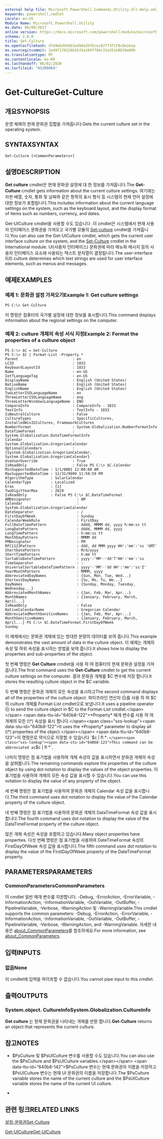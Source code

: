 ```yaml
---
external help file: Microsoft.PowerShell.Commands.Utility.dll-Help.xml
keywords: powershell,cmdlet
Locale: en-US
Module Name: Microsoft.PowerShell.Utility
ms.date: 06/09/2017
online version: https://docs.microsoft.com/powershell/module/microsoft.powershell.utility/get-culture?view=powershell-5.1&WT.mc_id=ps-gethelp
schema: 2.0.0
title: Get-Culture
ms.openlocfilehash: d7e9ebd56db3ad9de2bfbcec62f73f1f8c0e2eaa
ms.sourcegitcommit: 2e497178126b2b33a169ff04c31e251e0b59e89b
ms.translationtype: MT
ms.contentlocale: ko-KR
ms.lasthandoff: 06/02/2020
ms.locfileid: "93209064"
---
```

# <span data-ttu-id="640b8-103">Get-Culture</span><span class="sxs-lookup"><span data-stu-id="640b8-103">Get-Culture</span></span>

## <span data-ttu-id="640b8-104">개요</span><span class="sxs-lookup"><span data-stu-id="640b8-104">SYNOPSIS</span></span>
<span data-ttu-id="640b8-105">운영 체제의 현재 문화권 집합을 가져옵니다.</span><span class="sxs-lookup"><span data-stu-id="640b8-105">Gets the current culture set in the operating system.</span></span>

## <span data-ttu-id="640b8-106">SYNTAX</span><span class="sxs-lookup"><span data-stu-id="640b8-106">SYNTAX</span></span>

```
Get-Culture [<CommonParameters>]
```

## <span data-ttu-id="640b8-107">설명</span><span class="sxs-lookup"><span data-stu-id="640b8-107">DESCRIPTION</span></span>
<span data-ttu-id="640b8-108">**Get culture** cmdlet은 현재 문화권 설정에 대 한 정보를 가져옵니다.</span><span class="sxs-lookup"><span data-stu-id="640b8-108">The **Get-Culture** cmdlet gets information about the current culture settings.</span></span>
<span data-ttu-id="640b8-109">여기에는 자판 배열, 숫자, 통화 및 날짜와 같은 항목의 표시 형식 등 시스템의 현재 언어 설정에 대한 정보가 포함됩니다.</span><span class="sxs-lookup"><span data-stu-id="640b8-109">This includes information about the current language settings on the system, such as the keyboard layout, and the display format of items such as numbers, currency, and dates.</span></span>

<span data-ttu-id="640b8-110">Get-UICulture cmdlet을 사용할 수도 있습니다 .이 cmdlet은 시스템에서 현재 사용자 인터페이스 문화권을 가져오고 국가별 모듈의 [Set-culture](https://go.microsoft.com/fwlink/?LinkID=242258) cmdlet을 가져옵니다.</span><span class="sxs-lookup"><span data-stu-id="640b8-110">You can also use the Get-UICulture cmdlet, which gets the current user interface culture on the system, and the [Set-Culture](https://go.microsoft.com/fwlink/?LinkID=242258) cmdlet in the International module.</span></span>
<span data-ttu-id="640b8-111">UI(사용자 인터페이스) 문화권에 따라 메뉴와 메시지 등의 사용자 인터페이스 요소에 사용되는 텍스트 문자열이 결정됩니다.</span><span class="sxs-lookup"><span data-stu-id="640b8-111">The user-interface (UI) culture determines which text strings are used for user interface elements, such as menus and messages.</span></span>

## <span data-ttu-id="640b8-112">예제</span><span class="sxs-lookup"><span data-stu-id="640b8-112">EXAMPLES</span></span>

### <span data-ttu-id="640b8-113">예제 1: 문화권 설정 가져오기</span><span class="sxs-lookup"><span data-stu-id="640b8-113">Example 1: Get culture settings</span></span>

```
PS C:\> Get-Culture
```

<span data-ttu-id="640b8-114">이 명령은 컴퓨터의 국가별 설정에 대한 정보를 표시합니다.</span><span class="sxs-lookup"><span data-stu-id="640b8-114">This command displays information about the regional settings on the computer.</span></span>

### <span data-ttu-id="640b8-115">예제 2: culture 개체의 속성 서식 지정</span><span class="sxs-lookup"><span data-stu-id="640b8-115">Example 2: Format the properties of a culture object</span></span>

```
PS C:\> $C = Get-Culture
PS C:\> $C | Format-List -Property *
Parent                         : en
LCID                           : 1033
KeyboardLayoutId               : 1033
Name                           : en-US
IetfLanguageTag                : en-US
DisplayName                    : English (United States)
NativeName                     : English (United States)
EnglishName                    : English (United States)
TwoLetterISOLanguageName       : en
ThreeLetterISOLanguageName     : eng
ThreeLetterWindowsLanguageName : ENU
CompareInfo                    : CompareInfo - 1033
TextInfo                       : TextInfo - 1033
IsNeutralCulture               : False
CultureTypes                   : SpecificCultures, InstalledWin32Cultures, FrameworkCultures
NumberFormat                   : System.Globalization.NumberFormatInfo
DateTimeFormat                 : System.Globalization.DateTimeFormatInfo
Calendar                       : System.Globalization.GregorianCalendar
OptionalCalendars              : {System.Globalization.GregorianCalendar, System.Globalization.GregorianCalendar}
UseUserOverride                : True
IsReadOnly                     : False PS C:\> $C.Calendar
MinSupportedDateTime : 1/1/0001 12:00:00 AM
MaxSupportedDateTime : 12/31/9999 11:59:59 PM
AlgorithmType        : SolarCalendar
CalendarType         : Localized
Eras                 : {1}
TwoDigitYearMax      : 2029
IsReadOnly           : False PS C:\> $C.DateTimeFormat
AMDesignator                     : AM
Calendar                         : System.Globalization.GregorianCalendar
DateSeparator                    : /
FirstDayOfWeek                   : Sunday
CalendarWeekRule                 : FirstDay
FullDateTimePattern              : dddd, MMMM dd, yyyy h:mm:ss tt
LongDatePattern                  : dddd, MMMM dd, yyyy
LongTimePattern                  : h:mm:ss tt
MonthDayPattern                  : MMMM dd
PMDesignator                     : PM
RFC1123Pattern                   : ddd, dd MMM yyyy HH':'mm':'ss 'GMT'
ShortDatePattern                 : M/d/yyyy
ShortTimePattern                 : h:mm tt
SortableDateTimePattern          : yyyy'-'MM'-'dd'T'HH':'mm':'ss
TimeSeparator                    : :
UniversalSortableDateTimePattern : yyyy'-'MM'-'dd HH':'mm':'ss'Z'
YearMonthPattern                 : MMMM, yyyy
AbbreviatedDayNames              : {Sun, Mon, Tue, Wed...}
ShortestDayNames                 : {Su, Mo, Tu, We...}
DayNames                         : {Sunday, Monday, Tuesday, Wednesday...}
AbbreviatedMonthNames            : {Jan, Feb, Mar, Apr...}
MonthNames                       : {January, February, March, April...}
IsReadOnly                       : False
NativeCalendarName               : Gregorian Calendar
AbbreviatedMonthGenitiveNames    : {Jan, Feb, Mar, Apr...}
MonthGenitiveNames               : {January, February, March, April...} PS C:\> $C.DateTimeFormat.FirstDayOfWeek
Sunday
```

<span data-ttu-id="640b8-116">이 예제에서는 문화권 개체에 있는 방대한 분량의 데이터를 보여 줍니다.</span><span class="sxs-lookup"><span data-stu-id="640b8-116">This example demonstrates the vast amount of data in the culture object.</span></span>
<span data-ttu-id="640b8-117">이 예제는 개체의 속성 및 하위 속성을 표시하는 방법을 보여 줍니다.</span><span class="sxs-lookup"><span data-stu-id="640b8-117">It shows how to display the properties and sub-properties of the object.</span></span>

<span data-ttu-id="640b8-118">첫 번째 명령은 **Get Culture** cmdlet을 사용 하 여 컴퓨터의 현재 문화권 설정을 가져옵니다.</span><span class="sxs-lookup"><span data-stu-id="640b8-118">The first command uses the **Get-Culture** cmdlet to get the current culture settings on the computer.</span></span>
<span data-ttu-id="640b8-119">결과 문화권 개체를 $C 변수에 저장 합니다.</span><span class="sxs-lookup"><span data-stu-id="640b8-119">It stores the resulting culture object in the $C variable.</span></span>

<span data-ttu-id="640b8-120">두 번째 명령은 문화권 개체의 모든 속성을 표시하고</span><span class="sxs-lookup"><span data-stu-id="640b8-120">The second command displays all of the properties of the culture object.</span></span>
<span data-ttu-id="640b8-121">파이프라인 연산자 (|)를 사용 하 여 $C의 culture 개체를 Format-List cmdlet으로 보냅니다.</span><span class="sxs-lookup"><span data-stu-id="640b8-121">It uses a pipeline operator (|) to send the culture object in $C to the Format-List cmdlet.</span></span>
<span data-ttu-id="640b8-122">*Property* 매개 변수를 사용 하 여 개체의 모든 (\*) 속성을 표시 합니다.</span><span class="sxs-lookup"><span data-stu-id="640b8-122">It uses the *Property* parameter to display all (\*) properties of the object.</span></span>
<span data-ttu-id="640b8-123">이 명령은로 약식으로 지정할 수 있습니다 `$c | fl *` .</span><span class="sxs-lookup"><span data-stu-id="640b8-123">This command can be abbreviated as `$c | fl *`.</span></span>

<span data-ttu-id="640b8-124">나머지 명령은 점 표기법을 사용하여 개체 속성의 값을 표시하면서 문화권 개체의 속성을 살펴봅니다.</span><span class="sxs-lookup"><span data-stu-id="640b8-124">The remaining commands explore the properties of the culture object by using dot notation to display the values of the object properties.</span></span>
<span data-ttu-id="640b8-125">이 표기법을 사용하여 개체의 모든 속성 값을 표시할 수 있습니다.</span><span class="sxs-lookup"><span data-stu-id="640b8-125">You can use this notation to display the value of any property of the object.</span></span>

<span data-ttu-id="640b8-126">세 번째 명령은 점 표기법을 사용하여 문화권 개체의 Calendar 속성 값을 표시합니다.</span><span class="sxs-lookup"><span data-stu-id="640b8-126">The third command uses dot notation to display the value of the Calendar property of the culture object.</span></span>

<span data-ttu-id="640b8-127">네 번째 명령은 점 표기법을 사용하여 문화권 개체의 DataTimeFormat 속성 값을 표시합니다.</span><span class="sxs-lookup"><span data-stu-id="640b8-127">The fourth command uses dot notation to display the value of the DataTimeFormat property of the culture object.</span></span>

<span data-ttu-id="640b8-128">많은 개체 속성은 속성을 포함하고 있습니다.</span><span class="sxs-lookup"><span data-stu-id="640b8-128">Many object properties have properties.</span></span>
<span data-ttu-id="640b8-129">다섯 번째 명령은 점 표기법을 사용하여 DateTimeFormat 속성의 FirstDayOfWeek 속성 값을 표시합니다.</span><span class="sxs-lookup"><span data-stu-id="640b8-129">The fifth command uses dot notation to display the value of the FirstDayOfWeek property of the DateTimeFormat property.</span></span>

## <span data-ttu-id="640b8-130">PARAMETERS</span><span class="sxs-lookup"><span data-stu-id="640b8-130">PARAMETERS</span></span>

### <span data-ttu-id="640b8-131">CommonParameters</span><span class="sxs-lookup"><span data-stu-id="640b8-131">CommonParameters</span></span>
<span data-ttu-id="640b8-132">이 cmdlet 일반 매개 변수를 지원합니다. -Debug, -ErrorAction, -ErrorVariable, -InformationAction, -InformationVariable, -OutVariable, -OutBuffer, -PipelineVariable, -Verbose, -WarningAction 및 -WarningVariable.</span><span class="sxs-lookup"><span data-stu-id="640b8-132">This cmdlet supports the common parameters: -Debug, -ErrorAction, -ErrorVariable, -InformationAction, -InformationVariable, -OutVariable, -OutBuffer, -PipelineVariable, -Verbose, -WarningAction, and -WarningVariable.</span></span> <span data-ttu-id="640b8-133">자세한 내용은 [about_CommonParameters](https://go.microsoft.com/fwlink/?LinkID=113216)를 참조하세요.</span><span class="sxs-lookup"><span data-stu-id="640b8-133">For more information, see [about_CommonParameters](https://go.microsoft.com/fwlink/?LinkID=113216).</span></span>

## <span data-ttu-id="640b8-134">입력</span><span class="sxs-lookup"><span data-stu-id="640b8-134">INPUTS</span></span>

### <span data-ttu-id="640b8-135">없음</span><span class="sxs-lookup"><span data-stu-id="640b8-135">None</span></span>
<span data-ttu-id="640b8-136">이 cmdlet에 입력을 파이프할 수 없습니다.</span><span class="sxs-lookup"><span data-stu-id="640b8-136">You cannot pipe input to this cmdlet.</span></span>

## <span data-ttu-id="640b8-137">출력</span><span class="sxs-lookup"><span data-stu-id="640b8-137">OUTPUTS</span></span>

### <span data-ttu-id="640b8-138">System.object. CultureInfo</span><span class="sxs-lookup"><span data-stu-id="640b8-138">System.Globalization.CultureInfo</span></span>
<span data-ttu-id="640b8-139">**Get culture** 는 현재 문화권을 나타내는 개체를 반환 합니다.</span><span class="sxs-lookup"><span data-stu-id="640b8-139">**Get-Culture** returns an object that represents the current culture.</span></span>

## <span data-ttu-id="640b8-140">참고</span><span class="sxs-lookup"><span data-stu-id="640b8-140">NOTES</span></span>

* <span data-ttu-id="640b8-141">$PsCulture 및 $PsUICulture 변수를 사용할 수도 있습니다.</span><span class="sxs-lookup"><span data-stu-id="640b8-141">You can also use the $PsCulture and $PsUICulture variables.</span></span> <span data-ttu-id="640b8-142">$PsCulture 변수는 현재 문화권의 이름을 저장하고 $PsUICulture 변수는 현재 UI 문화권의 이름을 저장합니다.</span><span class="sxs-lookup"><span data-stu-id="640b8-142">The $PsCulture variable stores the name of the current culture and the $PsUICulture variable stores the name of the current UI culture.</span></span>

*

## <span data-ttu-id="640b8-143">관련 링크</span><span class="sxs-lookup"><span data-stu-id="640b8-143">RELATED LINKS</span></span>

[<span data-ttu-id="640b8-144">설정-문화권</span><span class="sxs-lookup"><span data-stu-id="640b8-144">Set-Culture</span></span>](/powershell/module/internationalcmdlets/set-culture)

[<span data-ttu-id="640b8-145">Get-UICulture</span><span class="sxs-lookup"><span data-stu-id="640b8-145">Get-UICulture</span></span>](Get-UICulture.md)
